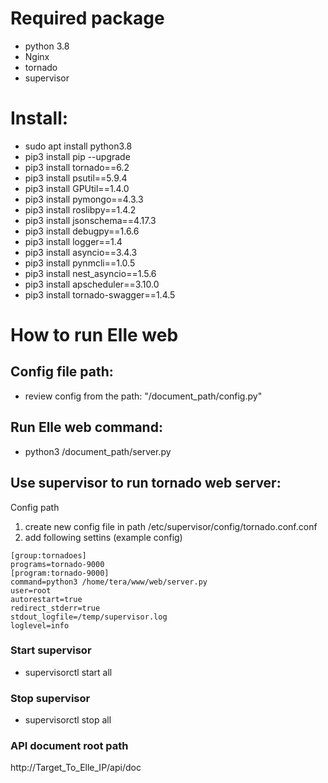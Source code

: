 # Required package
- python 3.8
- Nginx
- tornado
- supervisor

# Install:
- sudo apt install python3.8
- pip3 install pip --upgrade
- pip3 install tornado==6.2
- pip3 install psutil==5.9.4
- pip3 install GPUtil==1.4.0
- pip3 install pymongo==4.3.3
- pip3 install roslibpy==1.4.2
- pip3 install jsonschema==4.17.3
- pip3 install debugpy==1.6.6
- pip3 install logger==1.4
- pip3 install asyncio==3.4.3
- pip3 install pynmcli==1.0.5
- pip3 install nest_asyncio==1.5.6
- pip3 install apscheduler==3.10.0
- pip3 install tornado-swagger==1.4.5


# How to run Elle web
## Config file path:
- review config from the path: "/document_path/config.py"
## Run Elle web command: 
- python3 /document_path/server.py

## Use supervisor to run tornado web server:
Config path
1. create new config file in path /etc/supervisor/config/tornado.conf.conf
1. add following settins (example config)

```shell
[group:tornadoes]
programs=tornado-9000
[program:tornado-9000]
command=python3 /home/tera/www/web/server.py
user=root
autorestart=true
redirect_stderr=true
stdout_logfile=/temp/supervisor.log
loglevel=info
```

### Start supervisor
- supervisorctl start all
### Stop supervisor
- supervisorctl stop all

### API document root path
http://Target_To_Elle_IP/api/doc